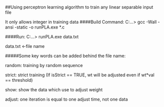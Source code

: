 ##Using perceptron learning algorithm to train any linear separable input file

It only allows integer in training data
####Build Command:
C:\...\> gcc -Wall -ansi -static -o runPLA.exe *.c

####Run:
C:\...\>  runPLA.exe data.txt

data.txt <-file name

#####Some key words can be added behind the file name:

random: training by random sequence

strict: strict training (If isStrict == TRUE, wt will be adjusted even if wt*val == threshold)

show: show the data which use to adjust weight

adjust: one iteration is equal to one adjust time, not one data
